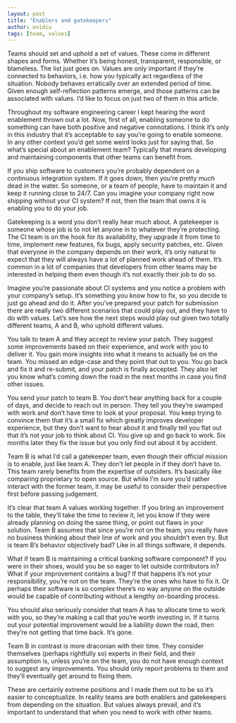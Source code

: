 ```yaml
---
layout: post
title: "Enablers and gatekeepers"
author: ovidiu
tags: [team, values]
---
```


Teams should set and uphold a set of values. These come in different shapes and forms. Whether it’s being honest, transparent, responsible, or blameless. The list just goes on. Values are only important if they’re connected to behaviors, i.e. how you typically act regardless of the situation. Nobody behaves erratically over an extended period of time. Given enough self-reflection patterns emerge, and those patterns can be associated with values. I’d like to focus on just two of them in this article.

Throughout my software engineering career I kept hearing the word enablement thrown out a lot. Now, first of all, enabling someone to do something can have both positive and negative connotations. I think it’s only in this industry that it’s acceptable to say you’re going to enable someone. In any other context you’d get some weird looks just for saying that. So what’s special about an enablement team? Typically that means developing and maintaining components that other teams can benefit from.

If you ship software to customers you’re probably dependent on a continuous integration system. If it goes down, then you’re pretty much dead in the water. So someone, or a team of people, have to maintain it and keep it running close to 24/7. Can you imagine your company right now shipping without your CI system? If not, then the team that owns it is enabling you to do your job.

Gatekeeping is a word you don’t really hear much about. A gatekeeper is someone whose job is to not let anyone in to whatever they’re protecting. The CI team is on the hook for its availability, they upgrade it from time to time, implement new features, fix bugs, apply security patches, etc. Given that everyone in the company depends on their work, it’s only natural to expect that they will always have a lot of planned work ahead of them. It’s common in a lot of companies that developers from other teams may be interested in helping them even though it’s not exactly their job to do so.

Imagine you’re passionate about CI systems and you notice a problem with your company’s setup. It’s something you know how to fix, so you decide to just go ahead and do it. After you’ve prepared your patch for submission there are really two different scenarios that could play out, and they have to do with values. Let’s see how the next steps would play out given two totally different teams, A and B, who uphold different values.

You talk to team A and they accept to review your patch. They suggest some improvements based on their experience, and work with you to deliver it. You gain more insights into what it means to actually be on the team. You missed an edge-case and they point that out to you. You go back and fix it and re-submit, and your patch is finally accepted. They also let you know what’s coming down the road in the next months in case you find other issues.

You send your patch to team B. You don’t hear anything back for a couple of days, and decide to reach out in person. They tell you they’re swamped with work and don’t have time to look at your proposal. You keep trying to convince them that it’s a small fix which greatly improves developer experience, but they don’t want to hear about it and finally tell you flat out that it’s not your job to think about CI. You give up and go back to work. Six months later they fix the issue but you only find out about it by accident.

Team B is what I’d call a gatekeeper team, even though their official mission is to enable, just like team A. They don’t let people in if they don’t have to. This team rarely benefits from the expertise of outsiders. It’s basically like comparing proprietary to open source. But while I’m sure you’d rather interact with the former team, it may be useful to consider their perspective first before passing judgement.

It’s clear that team A values working together. If you bring an improvement to the table, they’ll take the time to review it, let you know if they were already planning on doing the same thing, or point out flaws in your solution. Team B assumes that since you’re not on the team, you really have no business thinking about their line of work and you shouldn’t even try. But is team B’s behavior objectively bad? Like in all things software, it depends.

What if team B is maintaining a critical banking software component? If you were in their shoes, would you be so eager to let outside contributors in? What if your improvement contains a bug? If that happens it’s not your responsibility, you’re not on the team. They’re the ones who have to fix it. Or perhaps their software is so complex there’s no way anyone on the outside would be capable of contributing without a lengthy on-boarding process.

You should also seriously consider that team A has to allocate time to work with you, so they’re making a call that you’re worth investing in. If it turns out your potential improvement would be a liability down the road, then they’re not getting that time back. It’s gone.

Team B in contrast is more draconian with their time. They consider themselves (perhaps rightfully so) experts in their field, and their assumption is, unless you’re on the team, you do not have enough context to suggest any improvements. You should only report problems to them and they’ll eventually get around to fixing them.

These are certainly extreme positions and I made them out to be so it’s easier to conceptualize. In reality teams are both enablers and gatekeepers from depending on the situation. But values always prevail, and it’s important to understand that when you need to work with other teams.
